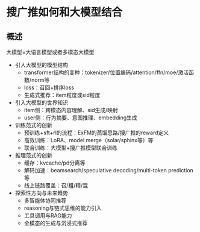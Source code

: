 # 搜广推如何和大模型结合

## 概述

大模型=大语言模型或者多模态大模型

+ 引入大模型的模型结构
    + transformer结构的变种：tokenizer/位置编码/attention/ffn/moe/激活函数/norm等
    + loss：召回+排序loss
    + 生成式推荐：item粒度或sid粒度
+ 引入大模型的世界知识
    + item侧：跨模态内容理解、sid生成/映射
    + user侧：行为摘要、意图推理、embedding生成
+ 训练范式的创新
    + 预训练+sft+rl的流程：ExFM的蒸馏思路/搜广推的reward定义
    + 高效训练：LoRA、model merge（solar/sphinx等）等
    + 联合训练：大模型+搜广推模型联合训练
+ 推理范式的创新
    + 缓存：kvcache/pd分离等
    + 解码加速：beamsearch/speculative decoding/multi-token prediction等
    + 线上链路覆盖：召/粗/精/混
+ 探索性方向与未来趋势
    + 多智能体协同推荐
    + reasoning与链式思维的能力引入
    + 工具调用与RAG能力
    + 全模态的生成与沉浸式推荐

